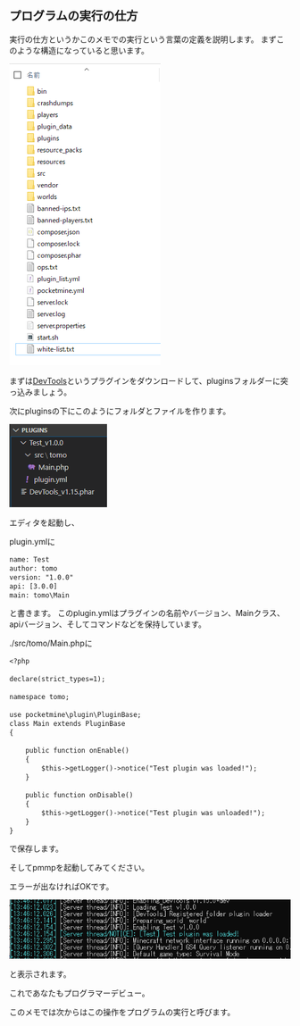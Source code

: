 ## プログラムの実行の仕方

実行の仕方というかこのメモでの実行という言葉の定義を説明します。
まずこのような構造になっていると思います。

![001](../img/001.PNG)

まずは[DevTools](https://poggit.pmmp.io/p/DevTools/)というプラグインをダウンロードして、pluginsフォルダーに突っ込みましょう。

次にpluginsの下にこのようにフォルダとファイルを作ります。

![002](../img/002.PNG)

エディタを起動し、

plugin.ymlに
```
name: Test
author: tomo
version: "1.0.0"
api: [3.0.0]
main: tomo\Main
```
と書きます。
このplugin.ymlはプラグインの名前やバージョン、Mainクラス、apiバージョン、そしてコマンドなどを保持しています。

./src/tomo/Main.phpに
```
<?php

declare(strict_types=1);

namespace tomo;

use pocketmine\plugin\PluginBase;
class Main extends PluginBase
{

    public function onEnable()
    {
        $this->getLogger()->notice("Test plugin was loaded!");
    }

    public function onDisable()
    {
        $this->getLogger()->notice("Test plugin was unloaded!");
    }
}
```

で保存します。

そしてpmmpを起動してみてください。

エラーが出なければOKです。

![003](../img/003.PNG)

と表示されます。

これであなたもプログラマーデビュー。

このメモでは次からはこの操作をプログラムの実行と呼びます。